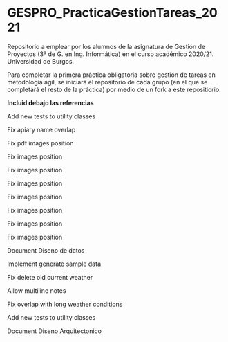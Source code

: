 # GESPRO_PracticaGestionTareas_2021
Repositorio a emplear por los alumnos de la asignatura de Gestión de Proyectos (3º de G. en Ing. Informática) en el curso académico 2020/21. Universidad de Burgos.

Para completar la primera práctica obligatoria sobre gestión de tareas en metodología ágil, se iniciará el repositorio de cada grupo (en el que se completará el resto de la práctica) por medio de un fork a este repositiorio.


**Incluid debajo las referencias**

Add new tests to utility classes

Fix apiary name overlap

Fix pdf images position

Fix images position

Fix images position

Fix images position

Fix images position

Fix images position 

Fix images position

Fix images position

Document Diseno de datos 

Implement generate sample data

Fix delete old current weather 

Allow multiline notes 

Fix overlap with long weather conditions 

Add new tests to utility classes 

Document Diseno Arquitectonico 
